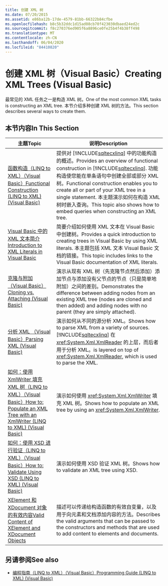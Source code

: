 ```yaml
---
title: 创建 XML 树
ms.date: 07/20/2015
ms.assetid: e86ba12b-17de-4579-81bb-66322b84cfbe
ms.openlocfilehash: b8c5b32ddc1d15ad08cb70f423030dbaed24ed2c
ms.sourcegitcommit: f8c270376ed905f6a8896ce0fe25b4f4b38ff498
ms.translationtype: MT
ms.contentlocale: zh-CN
ms.lasthandoff: 06/04/2020
ms.locfileid: "84410820"
---
```

# <a name="creating-xml-trees-visual-basic"></a><span data-ttu-id="0d81d-102">创建 XML 树（Visual Basic）</span><span class="sxs-lookup"><span data-stu-id="0d81d-102">Creating XML Trees (Visual Basic)</span></span>
<span data-ttu-id="0d81d-103">最常见的 XML 任务之一是构造 XML 树。</span><span class="sxs-lookup"><span data-stu-id="0d81d-103">One of the most common XML tasks is constructing an XML tree.</span></span> <span data-ttu-id="0d81d-104">本节介绍多种创建 XML 树的方法。</span><span class="sxs-lookup"><span data-stu-id="0d81d-104">This section describes several ways to create them.</span></span>  
  
## <a name="in-this-section"></a><span data-ttu-id="0d81d-105">本节内容</span><span class="sxs-lookup"><span data-stu-id="0d81d-105">In This Section</span></span>  
  
|<span data-ttu-id="0d81d-106">主题</span><span class="sxs-lookup"><span data-stu-id="0d81d-106">Topic</span></span>|<span data-ttu-id="0d81d-107">说明</span><span class="sxs-lookup"><span data-stu-id="0d81d-107">Description</span></span>|  
|-----------|-----------------|  
|[<span data-ttu-id="0d81d-108">函数构造（LINQ to XML）（Visual Basic）</span><span class="sxs-lookup"><span data-stu-id="0d81d-108">Functional Construction (LINQ to XML) (Visual Basic)</span></span>](functional-construction-linq-to-xml.md)|<span data-ttu-id="0d81d-109">提供对 [!INCLUDE[sqltecxlinq](~/includes/sqltecxlinq-md.md)] 中的功能构造的概述。</span><span class="sxs-lookup"><span data-stu-id="0d81d-109">Provides an overview of functional construction in [!INCLUDE[sqltecxlinq](~/includes/sqltecxlinq-md.md)].</span></span> <span data-ttu-id="0d81d-110">功能构造使您能在单条语句中创建全部或部分 XML 树。</span><span class="sxs-lookup"><span data-stu-id="0d81d-110">Functional construction enables you to create all or part of your XML tree in a single statement.</span></span> <span data-ttu-id="0d81d-111">本主题演示如何在构造 XML 树时嵌入查询。</span><span class="sxs-lookup"><span data-stu-id="0d81d-111">This topic also shows how to embed queries when constructing an XML tree.</span></span>|  
|[<span data-ttu-id="0d81d-112">Visual Basic 中的 XML 文本简介</span><span class="sxs-lookup"><span data-stu-id="0d81d-112">Introduction to XML Literals in Visual Basic</span></span>](introduction-to-xml-literals.md)|<span data-ttu-id="0d81d-113">简要介绍如何使用 XML 文本在 Visual Basic 中创建树。</span><span class="sxs-lookup"><span data-stu-id="0d81d-113">Provides a quick introduction to creating trees in Visual Basic by using XML literals.</span></span> <span data-ttu-id="0d81d-114">本主题包括 XML 文本 Visual Basic 文档的链接。</span><span class="sxs-lookup"><span data-stu-id="0d81d-114">This topic includes links to the Visual Basic documentation of XML literals.</span></span>|  
|[<span data-ttu-id="0d81d-115">克隆与附加（Visual Basic）</span><span class="sxs-lookup"><span data-stu-id="0d81d-115">Cloning vs. Attaching (Visual Basic)</span></span>](cloning-vs-attaching.md)|<span data-ttu-id="0d81d-116">演示从现有 XML 树（先克隆节点然后添加）添加节点与添加没有父节点的节点（只是简单地附加）之间的差别。</span><span class="sxs-lookup"><span data-stu-id="0d81d-116">Demonstrates the difference between adding nodes from an existing XML tree (nodes are cloned and then added) and adding nodes with no parent (they are simply attached).</span></span>|  
|[<span data-ttu-id="0d81d-117">分析 XML （Visual Basic）</span><span class="sxs-lookup"><span data-stu-id="0d81d-117">Parsing XML (Visual Basic)</span></span>](parsing-xml.md)|<span data-ttu-id="0d81d-118">演示如何从不同的源分析 XML。</span><span class="sxs-lookup"><span data-stu-id="0d81d-118">Shows how to parse XML from a variety of sources.</span></span> [!INCLUDE[sqltecxlinq](~/includes/sqltecxlinq-md.md)] <span data-ttu-id="0d81d-119">在 <xref:System.Xml.XmlReader> 的上层，而后者用于分析 XML。</span><span class="sxs-lookup"><span data-stu-id="0d81d-119">is layered on top of <xref:System.Xml.XmlReader>, which is used to parse the XML.</span></span>|  
|[<span data-ttu-id="0d81d-120">如何：使用 XmlWriter 填充 XML 树（LINQ to XML）（Visual Basic）</span><span class="sxs-lookup"><span data-stu-id="0d81d-120">How to: Populate an XML Tree with an XmlWriter (LINQ to XML) (Visual Basic)</span></span>](how-to-populate-an-xml-tree-with-an-xmlwriter-linq-to-xml.md)|<span data-ttu-id="0d81d-121">演示如何使用 <xref:System.Xml.XmlWriter> 填充 XML 树。</span><span class="sxs-lookup"><span data-stu-id="0d81d-121">Shows how to populate an XML tree by using an <xref:System.Xml.XmlWriter>.</span></span>|  
|[<span data-ttu-id="0d81d-122">如何：使用 XSD 进行验证（LINQ to XML）（Visual Basic）</span><span class="sxs-lookup"><span data-stu-id="0d81d-122">How to: Validate Using XSD (LINQ to XML) (Visual Basic)</span></span>](how-to-validate-using-xsd-linq-to-xml.md)|<span data-ttu-id="0d81d-123">演示如何使用 XSD 验证 XML 树。</span><span class="sxs-lookup"><span data-stu-id="0d81d-123">Shows how to validate an XML tree using XSD.</span></span>|  
|[<span data-ttu-id="0d81d-124">XElement 和 XDocument 对象的有效内容</span><span class="sxs-lookup"><span data-stu-id="0d81d-124">Valid Content of XElement and XDocument Objects</span></span>](valid-content-of-xelement-and-xdocument-objects.md)|<span data-ttu-id="0d81d-125">描述可以传递给构造函数的有效自变量，以及用于向元素和文档添加内容的方法。</span><span class="sxs-lookup"><span data-stu-id="0d81d-125">Describes the valid arguments that can be passed to the constructors and methods that are used to add content to elements and documents.</span></span>|  
  
## <a name="see-also"></a><span data-ttu-id="0d81d-126">另请参阅</span><span class="sxs-lookup"><span data-stu-id="0d81d-126">See also</span></span>

- [<span data-ttu-id="0d81d-127">编程指南（LINQ to XML）（Visual Basic）</span><span class="sxs-lookup"><span data-stu-id="0d81d-127">Programming Guide (LINQ to XML) (Visual Basic)</span></span>](programming-guide-linq-to-xml.md)
